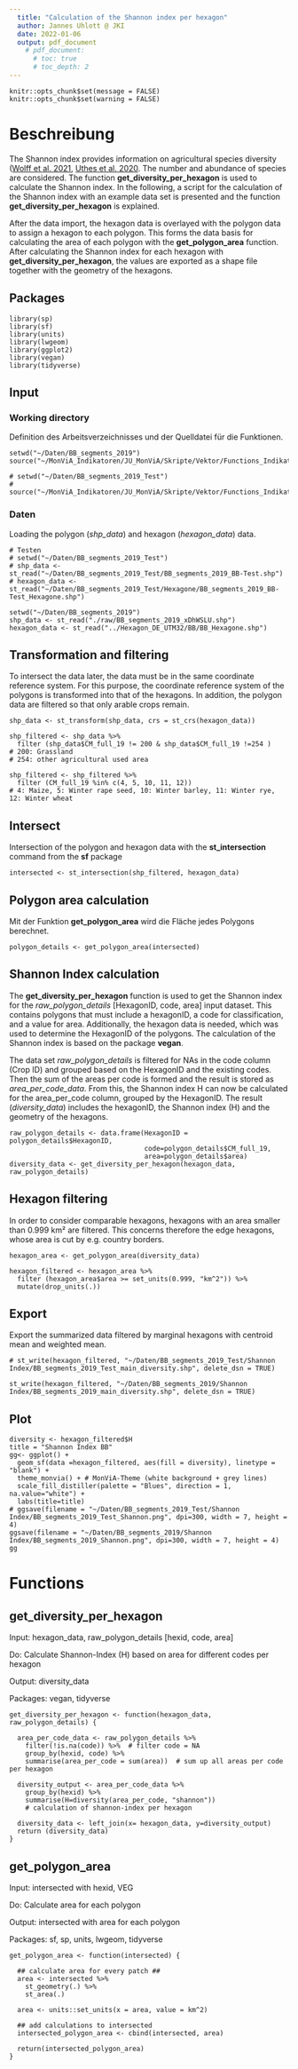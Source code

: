 ```yaml
---
  title: "Calculation of the Shannon index per hexagon"
  author: Jannes Uhlott @ JKI
  date: 2022-01-06
  output: pdf_document
    # pdf_document: 
      # toc: true
      # toc_depth: 2
---
```


```{r, first, include=FALSE, warning = FALSE, message = FALSE}
knitr::opts_chunk$set(message = FALSE)
knitr::opts_chunk$set(warning = FALSE)
```

# Beschreibung
The Shannon index provides information on agricultural species diversity ([Wolff et al. 2021](https://doi.org/10.1007/s41742-021-00328-y), [Uthes et al. 2020](https://doi.org/10.1016/j.ecolind.2019.105725). The number and abundance of species are considered. The function **get_diversity_per_hexagon** is used to calculate the Shannon index. In the following, a script for the calculation of the Shannon index with an example data set is presented and the function **get_diversity_per_hexagon** is explained.

After the data import, the hexagon data is overlayed with the polygon data to assign a hexagon to each polygon. This forms the data basis for calculating the area of each polygon with the **get_polygon_area** function. After calculating the Shannon index for each hexagon with **get_diversity_per_hexagon**, the values are exported as a shape file together with the geometry of the hexagons.    


## Packages  
``` {r, packages, warning = FALSE, message = FALSE}
library(sp)
library(sf)
library(units)
library(lwgeom)
library(ggplot2)
library(vegan)
library(tidyverse)
```

## Input

### Working directory

Definition des Arbeitsverzeichnisses und der Quelldatei für die Funktionen.

```{r, working directory, warning = FALSE, message = FALSE, results='hide'}
setwd("~/Daten/BB_segments_2019")
source("~/MonViA_Indikatoren/JU_MonViA/Skripte/Vektor/Functions_Indikatoren.R")
```

```{r, working directory_testen, warning = FALSE, message = FALSE, results='hide', echo=FALSE}
# setwd("~/Daten/BB_segments_2019_Test")
# source("~/MonViA_Indikatoren/JU_MonViA/Skripte/Vektor/Functions_Indikatoren.R")
```

### Daten
Loading the polygon (*shp_data*) and hexagon (*hexagon_data*) data.

```{r, data_testen, warning = FALSE, message = FALSE, results='hide', echo=FALSE}
# Testen
# setwd("~/Daten/BB_segments_2019_Test")
# shp_data <- st_read("~/Daten/BB_segments_2019_Test/BB_segments_2019_BB-Test.shp")
# hexagon_data <- st_read("~/Daten/BB_segments_2019_Test/Hexagone/BB_segments_2019_BB-Test_Hexagone.shp")
```

```{r, data, warning = FALSE, message = FALSE, results='hide'}
setwd("~/Daten/BB_segments_2019")
shp_data <- st_read("./raw/BB_segments_2019_xDhWSLU.shp")
hexagon_data <- st_read("../Hexagon_DE_UTM32/BB/BB_Hexagone.shp")
```

## Transformation and filtering
To intersect the data later, the data must be in the same coordinate reference system. For this purpose, the coordinate reference system of the polygons is transformed into that of the hexagons. In addition, the polygon data are filtered so that only arable crops remain.

```{r, transform_filter, results='hide'}
shp_data <- st_transform(shp_data, crs = st_crs(hexagon_data)) 

shp_filtered <- shp_data %>% 
  filter (shp_data$CM_full_19 != 200 & shp_data$CM_full_19 !=254 )
# 200: Grassland
# 254: other agricultural used area
```

```{r, filter_hauptfruchtarten, results='hide'}
shp_filtered <- shp_filtered %>% 
  filter (CM_full_19 %in% c(4, 5, 10, 11, 12))
# 4: Maize, 5: Winter rape seed, 10: Winter barley, 11: Winter rye, 12: Winter wheat
```

## Intersect
Intersection of the polygon and hexagon data with the **st_intersection** command from the **sf** package
```{r, intersection, results='hide'}
intersected <- st_intersection(shp_filtered, hexagon_data)
```

## Polygon area calculation
Mit der Funktion **get_polygon_area** wird die Fläche jedes Polygons berechnet. 
```{r, polygon_details, results='hide'}
polygon_details <- get_polygon_area(intersected) 
```

## Shannon Index calculation

The **get_diversity_per_hexagon** function is used to get the Shannon index for the *raw_polygon_details* [HexagonID, code, area] input dataset. This contains polygons that must include a hexagonID, a code for classification, and a value for area. Additionally, the hexagon data is needed, which was used to determine the HexagonID of the polygons. The calculation of the Shannon index is based on the package **vegan**.

The data set *raw_polygon_details* is filtered for NAs in the code column (Crop ID) and grouped based on the HexagonID and the existing codes. Then the sum of the areas per code is formed and the result is stored as *area_per_code_data*. From this, the Shannon index H can now be calculated for the area_per_code column, grouped by the HexagonID. The result (*diversity_data*) includes the hexagonID, the Shannon index (H) and the geometry of the hexagons.
 
```{r, diversity_data, warning = FALSE, message = FALSE}
raw_polygon_details <- data.frame(HexagonID = polygon_details$HexagonID,
                                  code=polygon_details$CM_full_19,
                                  area=polygon_details$area)
diversity_data <- get_diversity_per_hexagon(hexagon_data, raw_polygon_details)
```


## Hexagon filtering
In order to consider comparable hexagons, hexagons with an area smaller than 0.999 km² are filtered. This concerns therefore the edge hexagons, whose area is cut by e.g. country borders.

```{r, hexagon_filter, results='hide'}
hexagon_area <- get_polygon_area(diversity_data)

hexagon_filtered <- hexagon_area %>% 
  filter (hexagon_area$area >= set_units(0.999, "km^2")) %>% 
  mutate(drop_units(.))
```

## Export
Export the summarized data filtered by marginal hexagons with centroid mean and weighted mean.
```{r, meanarea_data_export_test, warning = FALSE, message = FALSE, results='hide', echo=FALSE}
# st_write(hexagon_filtered, "~/Daten/BB_segments_2019_Test/Shannon Index/BB_segments_2019_Test_main_diversity.shp", delete_dsn = TRUE)
```

```{r, meanarea_data_export, warning = FALSE, message = FALSE, results='hide'}
st_write(hexagon_filtered, "~/Daten/BB_segments_2019/Shannon Index/BB_segments_2019_main_diversity.shp", delete_dsn = TRUE)
```

## Plot
```{r, plot, fig.asp=0.8, fig.width=7, warning=FALSE, message=FALSE, echo=FALSE}
diversity <- hexagon_filtered$H
title = "Shannon Index BB"
gg<- ggplot() + 
  geom_sf(data =hexagon_filtered, aes(fill = diversity), linetype = "blank") +
  theme_monvia() + # MonViA-Theme (white background + grey lines)
  scale_fill_distiller(palette = "Blues", direction = 1, na.value="white") +  
  labs(title=title) 
# ggsave(filename = "~/Daten/BB_segments_2019_Test/Shannon Index/BB_segments_2019_Test_Shannon.png", dpi=300, width = 7, height = 4)
ggsave(filename = "~/Daten/BB_segments_2019/Shannon Index/BB_segments_2019_Shannon.png", dpi=300, width = 7, height = 4)
gg
```



# Functions
## get_diversity_per_hexagon 
Input: hexagon_data, raw_polygon_details [hexid, code, area]

Do: Calculate Shannon-Index (H) based on area for different codes per hexagon

Output: diversity_data

Packages: vegan, tidyverse

```{r, get_diversity_per_hexagon, warning = FALSE, message = FALSE}
get_diversity_per_hexagon <- function(hexagon_data, raw_polygon_details) {
 
  area_per_code_data <- raw_polygon_details %>% 
    filter(!is.na(code)) %>%  # filter code = NA
    group_by(hexid, code) %>% 
    summarise(area_per_code = sum(area))  # sum up all areas per code per hexagon
  
  diversity_output <- area_per_code_data %>%
    group_by(hexid) %>%
    summarise(H=diversity(area_per_code, "shannon")) 
    # calculation of shannon-index per hexagon
  
  diversity_data <- left_join(x= hexagon_data, y=diversity_output)
  return (diversity_data)
}
```

## get_polygon_area

Input: intersected with hexid, VEG

Do: Calculate area for each polygon

Output: intersected with area for each polygon

Packages: sf, sp, units, lwgeom, tidyverse

```{r, get_polygon_area, warning = FALSE, message = FALSE}
get_polygon_area <- function(intersected) {
  
  ## calculate area for every patch ##
  area <- intersected %>%
    st_geometry(.) %>% 
    st_area(.) 
  
  area <- units::set_units(x = area, value = km^2)
  
  ## add calculations to intersected 
  intersected_polygon_area <- cbind(intersected, area)
  
  return(intersected_polygon_area)
}
```
